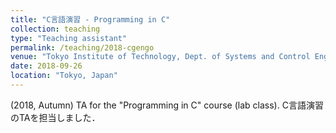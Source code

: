 ```yaml
---
title: "C言語演習 - Programming in C"
collection: teaching
type: "Teaching assistant"
permalink: /teaching/2018-cgengo
venue: "Tokyo Institute of Technology, Dept. of Systems and Control Engineering"
date: 2018-09-26
location: "Tokyo, Japan"
---
```

(2018, Autumn) TA for the "Programming in C" course (lab class). C言語演習のTAを担当しました．